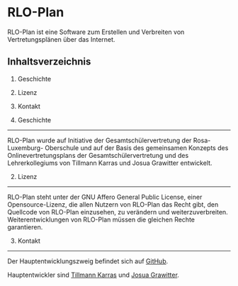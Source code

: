 RLO-Plan
========
RLO-Plan ist eine Software zum Erstellen und Verbreiten von Vertretungsplänen
über das Internet.

Inhaltsverzeichnis
------------------
1. Geschichte
2. Lizenz
3. Kontakt

1. Geschichte
-------------
RLO-Plan wurde auf Initiative der Gesamtschülervertretung der Rosa-Luxemburg-
Oberschule und auf der Basis des gemeinsamen Konzepts des
Onlinevertretungsplans der Gesamtschülervertretung und des Lehrerkollegiums von
Tillmann Karras und Josua Grawitter entwickelt.

2. Lizenz
---------
RLO-Plan steht unter der GNU Affero General Public License, einer
Opensource-Lizenz, die allen Nutzern von RLO-Plan das Recht gibt, den Quellcode
von RLO-Plan einzusehen, zu verändern und weiterzuverbreiten.
Weiterentwicklungen von RLO-Plan müssen die gleichen Rechte garantieren.

3. Kontakt
----------
Der Hauptentwicklungszweig befindet sich auf
[GitHub](http://github.com/gwater/rlo-plan).

Hauptentwickler sind [Tillmann Karras](mailto:tillmann.karras@gmail.com) und
[Josua Grawitter](mailto:josh@greyage.org).
